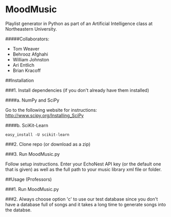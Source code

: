 MoodMusic
=========

Playlist generator in Python as part of an Artificial Intelligence class at Northeastern University.

#####Collaborators:
* Tom Weaver
* Behrooz Afghahi
* William Johnston
* Ari Entlich
* Brian Kracoff

##Installation

###1. Install dependencies (if you don't already have them installed)

####a. NumPy and SciPy

Go to the following website for instructions: http://www.scipy.org/Installing_SciPy

####b. SciKit-Learn

    easy_install -U scikit-learn

###2. Clone repo (or download as a zip)

###3. Run MoodMusic.py

Follow setup instructions. Enter your EchoNest API key (or the default one that is given) as well as the full path to your music library xml file or folder.

##Usage (Professors)

###1. Run MoodMusic.py

###2. Always choose option 'c' to use our test database since you don't have a database full of songs and it takes a long time to generate songs into the databse.
